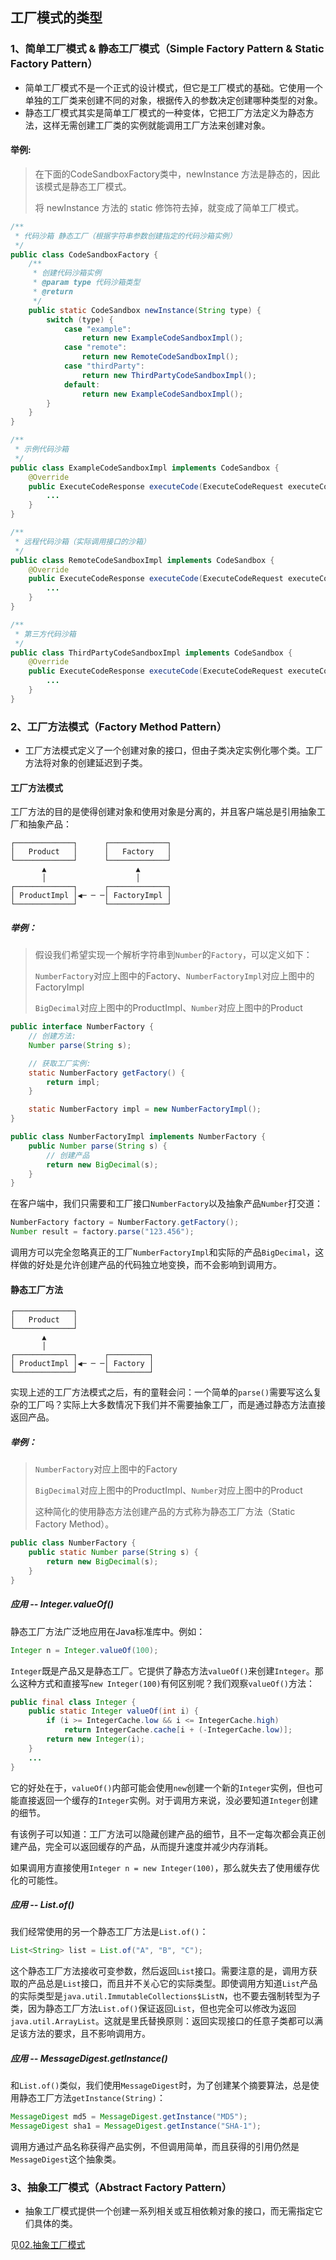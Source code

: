 ## 工厂模式的类型

### 1、简单工厂模式 & 静态工厂模式（Simple Factory Pattern & Static Factory Pattern）

- 简单工厂模式不是一个正式的设计模式，但它是工厂模式的基础。它使用一个单独的工厂类来创建不同的对象，根据传入的参数决定创建哪种类型的对象。
- 静态工厂模式其实是简单工厂模式的一种变体，它把工厂方法定义为静态方法，这样无需创建工厂类的实例就能调用工厂方法来创建对象。

#### 举例:

> 在下面的CodeSandboxFactory类中，newInstance 方法是静态的，因此该模式是静态工厂模式。
>
> 将 newInstance 方法的 static 修饰符去掉，就变成了简单工厂模式。

```java
/**
 * 代码沙箱 静态工厂（根据字符串参数创建指定的代码沙箱实例）
 */
public class CodeSandboxFactory {
    /**
     * 创建代码沙箱实例
     * @param type 代码沙箱类型
     * @return
     */
    public static CodeSandbox newInstance(String type) {
        switch (type) {
            case "example":
                return new ExampleCodeSandboxImpl();
            case "remote":
                return new RemoteCodeSandboxImpl();
            case "thirdParty":
                return new ThirdPartyCodeSandboxImpl();
            default:
                return new ExampleCodeSandboxImpl();
        }
    }
}
```

```java
/**
 * 示例代码沙箱
 */
public class ExampleCodeSandboxImpl implements CodeSandbox {
    @Override
    public ExecuteCodeResponse executeCode(ExecuteCodeRequest executeCodeRequest) {
		...
    }
}
```

```java
/**
 * 远程代码沙箱（实际调用接口的沙箱）
 */
public class RemoteCodeSandboxImpl implements CodeSandbox {
    @Override
    public ExecuteCodeResponse executeCode(ExecuteCodeRequest executeCodeRequest) {
		...
    }
}
```

```java
/**
 * 第三方代码沙箱
 */
public class ThirdPartyCodeSandboxImpl implements CodeSandbox {
    @Override
    public ExecuteCodeResponse executeCode(ExecuteCodeRequest executeCodeRequest) {
		...
    }
}
```



### 2、工厂方法模式（Factory Method Pattern）

- 工厂方法模式定义了一个创建对象的接口，但由子类决定实例化哪个类。工厂方法将对象的创建延迟到子类。

#### 工厂方法模式

工厂方法的目的是使得创建对象和使用对象是分离的，并且客户端总是引用抽象工厂和抽象产品：

```
┌─────────────┐      ┌─────────────┐
│   Product   │      │   Factory   │
└─────────────┘      └─────────────┘
       ▲                    ▲
       │                    │
┌─────────────┐      ┌─────────────┐
│ ProductImpl │◀─ ─ ─│ FactoryImpl │
└─────────────┘      └─────────────┘
```

##### 举例：

> 假设我们希望实现一个解析字符串到`Number`的`Factory`，可以定义如下：
>
> `NumberFactory`对应上图中的Factory、`NumberFactoryImpl`对应上图中的FactoryImpl
>
> `BigDecimal`对应上图中的ProductImpl、`Number`对应上图中的Product

```java
public interface NumberFactory {
    // 创建方法:
    Number parse(String s);

    // 获取工厂实例:
    static NumberFactory getFactory() {
        return impl;
    }

    static NumberFactory impl = new NumberFactoryImpl();
}
```

```java
public class NumberFactoryImpl implements NumberFactory {
    public Number parse(String s) {
        // 创建产品
        return new BigDecimal(s);
    }
}
```

在客户端中，我们只需要和工厂接口`NumberFactory`以及抽象产品`Number`打交道：

```java
NumberFactory factory = NumberFactory.getFactory();
Number result = factory.parse("123.456");
```

调用方可以完全忽略真正的工厂`NumberFactoryImpl`和实际的产品`BigDecimal`，这样做的好处是允许创建产品的代码独立地变换，而不会影响到调用方。

#### 静态工厂方法

```
┌─────────────┐      
│   Product   │      
└─────────────┘      
       ▲                    
       │                    
┌─────────────┐      ┌─────────┐
│ ProductImpl │◀─ ─ ─│ Factory │
└─────────────┘      └─────────┘
```

实现上述的工厂方法模式之后，有的童鞋会问：一个简单的`parse()`需要写这么复杂的工厂吗？实际上大多数情况下我们并不需要抽象工厂，而是通过静态方法直接返回产品。

##### 举例：

> `NumberFactory`对应上图中的Factory
>
> `BigDecimal`对应上图中的ProductImpl、`Number`对应上图中的Product
>
> 这种简化的使用静态方法创建产品的方式称为静态工厂方法（Static Factory Method）。

```java
public class NumberFactory {
    public static Number parse(String s) {
        return new BigDecimal(s);
    }
}
```

##### 应用 -- Integer.valueOf()

静态工厂方法广泛地应用在Java标准库中。例如：

```java
Integer n = Integer.valueOf(100);
```

`Integer`既是产品又是静态工厂。它提供了静态方法`valueOf()`来创建`Integer`。那么这种方式和直接写`new Integer(100)`有何区别呢？我们观察`valueOf()`方法：

```java
public final class Integer {
    public static Integer valueOf(int i) {
        if (i >= IntegerCache.low && i <= IntegerCache.high)
            return IntegerCache.cache[i + (-IntegerCache.low)];
        return new Integer(i);
    }
    ...
}
```

它的好处在于，`valueOf()`内部可能会使用`new`创建一个新的`Integer`实例，但也可能直接返回一个缓存的`Integer`实例。对于调用方来说，没必要知道`Integer`创建的细节。

有该例子可以知道：工厂方法可以隐藏创建产品的细节，且不一定每次都会真正创建产品，完全可以返回缓存的产品，从而提升速度并减少内存消耗。

如果调用方直接使用`Integer n = new Integer(100)`，那么就失去了使用缓存优化的可能性。

##### 应用 -- List.of()

我们经常使用的另一个静态工厂方法是`List.of()`：

```java
List<String> list = List.of("A", "B", "C");
```

这个静态工厂方法接收可变参数，然后返回`List`接口。需要注意的是，调用方获取的产品总是`List`接口，而且并不关心它的实际类型。即使调用方知道`List`产品的实际类型是`java.util.ImmutableCollections$ListN`，也不要去强制转型为子类，因为静态工厂方法`List.of()`保证返回`List`，但也完全可以修改为返回`java.util.ArrayList`。这就是里氏替换原则：返回实现接口的任意子类都可以满足该方法的要求，且不影响调用方。

##### 应用 -- MessageDigest.getInstance()

和`List.of()`类似，我们使用`MessageDigest`时，为了创建某个摘要算法，总是使用静态工厂方法`getInstance(String)`：

```java
MessageDigest md5 = MessageDigest.getInstance("MD5");
MessageDigest sha1 = MessageDigest.getInstance("SHA-1");
```

调用方通过产品名称获得产品实例，不但调用简单，而且获得的引用仍然是`MessageDigest`这个抽象类。

### 3、抽象工厂模式（Abstract Factory Pattern）

- 抽象工厂模式提供一个创建一系列相关或互相依赖对象的接口，而无需指定它们具体的类。

见[02.抽象工厂模式](/study/设计模式/1.创建型模式/02.抽象工厂模式)